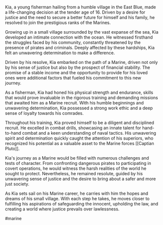 Kia, a young fisherman hailing from a humble village in the East Blue, made a life-changing decision at the tender age of 16. Driven by a desire for justice and the need to secure a better future for himself and his family, he resolved to join the prestigious ranks of the Marines.

Growing up in a small village surrounded by the vast expanse of the sea, Kia developed an intimate connection with the ocean. He witnessed firsthand the struggles faced by his community, constantly threatened by the presence of pirates and criminals. Deeply affected by these hardships, Kia felt an unwavering determination to make a difference.

Driven by his resolve, Kia embarked on the path of a Marine, driven not only by his sense of justice but also by the prospect of financial stability. The promise of a stable income and the opportunity to provide for his loved ones were additional factors that fueled his commitment to this new journey.

As a fisherman, Kia had honed his physical strength and endurance, skills that would prove invaluable in the rigorous training and demanding missions that awaited him as a Marine recruit. With his humble beginnings and unwavering determination, Kia possessed a strong work ethic and a deep sense of loyalty towards his comrades.

Throughout his training, Kia proved himself to be a diligent and disciplined recruit. He excelled in combat drills, showcasing an innate talent for hand-to-hand combat and a keen understanding of naval tactics. His unwavering spirit and determination quickly caught the attention of his superiors, who recognized his potential as a valuable asset to the Marine forces [[Captian Pluto]].

Kia's journey as a Marine would be filled with numerous challenges and tests of character. From confronting dangerous pirates to participating in covert operations, he would witness the harsh realities of the world he sought to protect. Nevertheless, he remained resolute, guided by his unwavering sense of justice and the desire to bring about a safer and more just society.

As Kia sets sail on his Marine career, he carries with him the hopes and dreams of his small village. With each step he takes, he moves closer to fulfilling his aspirations of safeguarding the innocent, upholding the law, and creating a world where justice prevails over lawlessness.

#marine 